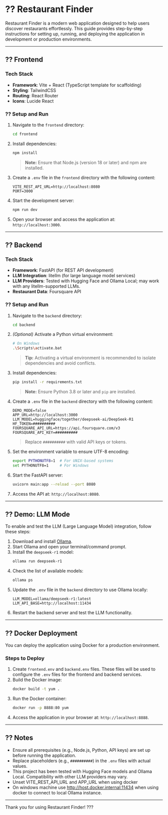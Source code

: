 # ?? Restaurant Finder

Restaurant Finder is a modern web application designed to help users discover restaurants effortlessly. This guide provides step-by-step instructions for setting up, running, and deploying the application in development or production environments.

---

## ?? Frontend

### Tech Stack
- **Framework**: Vite + React (TypeScript template for scaffolding)
- **Styling**: TailwindCSS
- **Routing**: React Router
- **Icons**: Lucide React

### ?? Setup and Run
1. Navigate to the `frontend` directory:
   ```bash
   cd frontend
   ```
2. Install dependencies:
   ```bash
   npm install
   ```
   > **Note:** Ensure that Node.js (version 18 or later) and npm are installed.

3. Create a `.env` file in the `frontend` directory with the following content:
   ```plaintext
   VITE_REST_API_URL=http://localhost:8080
   PORT=3000
   ```
4. Start the development server:
   ```bash
   npm run dev
   ```
5. Open your browser and access the application at: `http://localhost:3000`.

---

## ?? Backend

### Tech Stack
- **Framework**: FastAPI (for REST API development)
- **LLM Integration**: litellm (for large language model services)
- **LLM Providers**: Tested with Hugging Face and Ollama Local; may work with any litellm-supported LLMs.
- **Restaurant Data**: Foursquare API

### ?? Setup and Run
1. Navigate to the `backend` directory:
   ```bash
   cd backend
   ```
2. *(Optional)* Activate a Python virtual environment:
   ```bash
   # On Windows
   .\Scripts\activate.bat
   ```
   > **Tip:** Activating a virtual environment is recommended to isolate dependencies and avoid conflicts.

3. Install dependencies:
   ```bash
   pip install -r requirements.txt
   ```
   > **Note:** Ensure Python 3.8 or later and `pip` are installed.

4. Create a `.env` file in the `backend` directory with the following content:
   ```plaintext
   DEMO_MODE=false
   APP_URL=http://localhost:3000
   LLM_MODEL=huggingface/together/deepseek-ai/DeepSeek-R1
   HF_TOKEN=##########
   FOURSQUARE_API_URL=https://api.foursquare.com/v3
   FOURSQUARE_API_KEY=##########
   ```
   > Replace `##########` with valid API keys or tokens.

5. Set the environment variable to ensure UTF-8 encoding:
   ```bash
   export PYTHONUTF8=1  # For UNIX-based systems
   set PYTHONUTF8=1     # For Windows
   ```

6. Start the FastAPI server:
   ```bash
   uvicorn main:app --reload --port 8080
   ```
7. Access the API at: `http://localhost:8080`.

---

## ?? Demo: LLM Mode

To enable and test the LLM (Large Language Model) integration, follow these steps:

1. Download and install [Ollama](https://ollama.com/).
2. Start Ollama and open your terminal/command prompt.
3. Install the `deepseek-r1` model:
   ```bash
   ollama run deepseek-r1
   ```
4. Check the list of available models:
   ```bash
   ollama ps
   ```
5. Update the `.env` file in the `backend` directory to use Ollama locally:
   ```plaintext
   LLM_MODEL=ollama/deepseek-r1:latest
   LLM_API_BASE=http://localhost:11434
   ```
6. Restart the backend server and test the LLM functionality.

---

## ?? Docker Deployment

You can deploy the application using Docker for a production environment.

### Steps to Deploy
1. Create `frontend.env` and `backend.env` files. These files will be used to configure the `.env` files for the frontend and backend services.
2. Build the Docker image:
   ```bash
   docker build -t yum .
   ```
3. Run the Docker container:
   ```bash
   docker run -p 8888:80 yum
   ```
4. Access the application in your browser at: `http://localhost:8888`.

---

## ?? Notes
- Ensure all prerequisites (e.g., Node.js, Python, API keys) are set up before running the application.
- Replace placeholders (e.g., `##########`) in the `.env` files with actual values.
- This project has been tested with Hugging Face models and Ollama Local. Compatibility with other LLM providers may vary.
- Unset VITE_REST_API_URL and APP_URL when using docker
- On windows machine use http://host.docker.internal:11434 when using docker to connect to local Ollama instance.
---

Thank you for using Restaurant Finder! ???